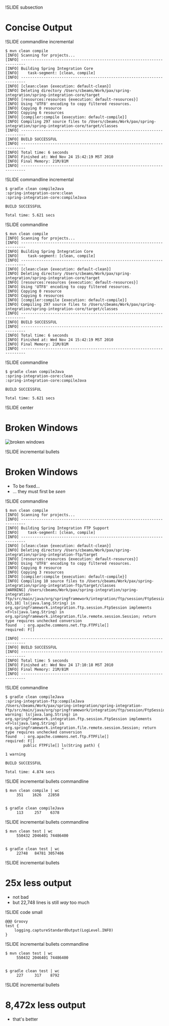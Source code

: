 !SLIDE subsection

# Concise Output


!SLIDE commandline incremental

    $ mvn clean compile
    [INFO] Scanning for projects...
    [INFO] ------------------------------------------------------------------------
    [INFO] Building Spring Integration Core
    [INFO]    task-segment: [clean, compile]
    [INFO] ------------------------------------------------------------------------
    [INFO] [clean:clean {execution: default-clean}]
    [INFO] Deleting directory /Users/cbeams/Work/pax/spring-integration/spring-integration-core/target
    [INFO] [resources:resources {execution: default-resources}]
    [INFO] Using 'UTF8' encoding to copy filtered resources.
    [INFO] Copying 0 resource
    [INFO] Copying 6 resources
    [INFO] [compiler:compile {execution: default-compile}]
    [INFO] Compiling 297 source files to /Users/cbeams/Work/pax/spring-integration/spring-integration-core/target/classes
    [INFO] ------------------------------------------------------------------------
    [INFO] BUILD SUCCESSFUL
    [INFO] ------------------------------------------------------------------------
    [INFO] Total time: 6 seconds
    [INFO] Finished at: Wed Nov 24 15:42:19 MST 2010
    [INFO] Final Memory: 21M/81M
    [INFO] ------------------------------------------------------------------------


!SLIDE commandline incremental

    $ gradle clean compileJava
    :spring-integration-core:clean
    :spring-integration-core:compileJava

    BUILD SUCCESSFUL

    Total time: 5.621 secs


!SLIDE commandline

    $ mvn clean compile
    [INFO] Scanning for projects...
    [INFO] ------------------------------------------------------------------------
    [INFO] Building Spring Integration Core
    [INFO]    task-segment: [clean, compile]
    [INFO] ------------------------------------------------------------------------
    [INFO] [clean:clean {execution: default-clean}]
    [INFO] Deleting directory /Users/cbeams/Work/pax/spring-integration/spring-integration-core/target
    [INFO] [resources:resources {execution: default-resources}]
    [INFO] Using 'UTF8' encoding to copy filtered resources.
    [INFO] Copying 0 resource
    [INFO] Copying 6 resources
    [INFO] [compiler:compile {execution: default-compile}]
    [INFO] Compiling 297 source files to /Users/cbeams/Work/pax/spring-integration/spring-integration-core/target/classes
    [INFO] ------------------------------------------------------------------------
    [INFO] BUILD SUCCESSFUL
    [INFO] ------------------------------------------------------------------------
    [INFO] Total time: 6 seconds
    [INFO] Finished at: Wed Nov 24 15:42:19 MST 2010
    [INFO] Final Memory: 21M/81M
    [INFO] ------------------------------------------------------------------------


!SLIDE commandline

    $ gradle clean compileJava
    :spring-integration-core:clean
    :spring-integration-core:compileJava

    BUILD SUCCESSFUL

    Total time: 5.621 secs


!SLIDE center

# Broken Windows

![broken windows](broken_windows.jpeg)

!SLIDE incremental bullets

# Broken Windows

* To be fixed...
* ... they must first be *seen*

!SLIDE commandline

    $ mvn clean compile
    [INFO] Scanning for projects...
    [INFO] ------------------------------------------------------------------------
    [INFO] Building Spring Integration FTP Support
    [INFO]    task-segment: [clean, compile]
    [INFO] ------------------------------------------------------------------------
    [INFO] [clean:clean {execution: default-clean}]
    [INFO] Deleting directory /Users/cbeams/Work/pax/spring-integration/spring-integration-ftp/target
    [INFO] [resources:resources {execution: default-resources}]
    [INFO] Using 'UTF8' encoding to copy filtered resources.
    [INFO] Copying 0 resource
    [INFO] Copying 3 resources
    [INFO] [compiler:compile {execution: default-compile}]
    [INFO] Compiling 10 source files to /Users/cbeams/Work/pax/spring-integration/spring-integration-ftp/target/classes
    [WARNING] /Users/cbeams/Work/pax/spring-integration/spring-integration-ftp/src/main/java/org/springframework/integration/ftp/session/FtpSession.java:[63,18] ls(java.lang.String) in org.springframework.integration.ftp.session.FtpSession implements <F>ls(java.lang.String) in org.springframework.integration.file.remote.session.Session; return type requires unchecked conversion
    found   : org.apache.commons.net.ftp.FTPFile[]
    required: F[]

    [INFO] ------------------------------------------------------------------------
    [INFO] BUILD SUCCESSFUL
    [INFO] ------------------------------------------------------------------------
    [INFO] Total time: 5 seconds
    [INFO] Finished at: Wed Nov 24 17:10:18 MST 2010
    [INFO] Final Memory: 21M/81M
    [INFO] ------------------------------------------------------------------------

!SLIDE commandline

    $ gradle clean compileJava
    :spring-integration-ftp:compileJava
    /Users/cbeams/Work/pax/spring-integration/spring-integration-ftp/src/main/java/org/springframework/integration/ftp/session/FtpSession.java:63: warning: ls(java.lang.String) in org.springframework.integration.ftp.session.FtpSession implements <F>ls(java.lang.String) in org.springframework.integration.file.remote.session.Session; return type requires unchecked conversion
    found   : org.apache.commons.net.ftp.FTPFile[]
    required: F[]
            public FTPFile[] ls(String path) {
                             ^
    1 warning

    BUILD SUCCESSFUL

    Total time: 4.874 secs


!SLIDE incremental bullets commandline

    $ mvn clean compile | wc
         351    1626   22858


    $ gradle clean compileJava
         113     257    6378


!SLIDE incremental bullets commandline

    $ mvn clean test | wc
         550432 2046401 74486400


    $ gradle clean test | wc
         22748   84781 3057486

!SLIDE incremental bullets

# 25x less output
* not bad
* but 22,748 lines is still *way* too much

!SLIDE code small

    @@@ Groovy
    test {
        logging.captureStandardOutput(LogLevel.INFO)
    }


!SLIDE incremental bullets commandline

    $ mvn clean test | wc
         550432 2046401 74486400


    $ gradle clean test | wc
         227     317    8792

!SLIDE incremental bullets

# 8,472x less output
* that's better
